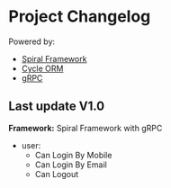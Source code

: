<!DOCTYPE html>
<html lang="en">
<head>
    <meta charset="UTF-8">
    <meta name="viewport" content="width=device-width, initial-scale=1.0">
</head>
<body>
    <div class="header">
        <h1>Project Changelog</h1>
        <p>Powered by:</p>
        <ul>
            <li><a href="https://spiral.dev" target="_blank">Spiral Framework</a></li>
            <li><a href="https://cycle-orm.dev" target="_blank">Cycle ORM</a></li>
            <li><a href="https://grpc.io" target="_blank">gRPC</a></li>
        </ul>
    </div>
    <div class="changelog">
        <div class="version" id="v1.0">
            <h2>Last update V1.0</h2>
            <p><strong>Framework:</strong> Spiral Framework with gRPC</p>
            <ul class="features">
                <li>user:
                    <ul>
                        <li>Can Login By Mobile</li>
                        <li>Can Login By Email</li>
                        <li>Can Logout</li>
                    </ul>
            </ul>
        </div>
    </div>
</body>
</html>
